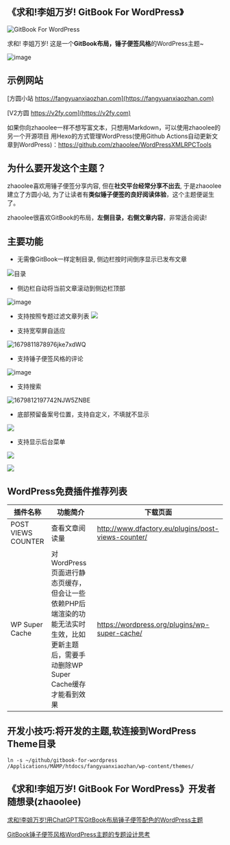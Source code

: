 ## 《求和!李姐万岁! GitBook For WordPress》


![GitBook For WordPress](https://raw.githubusercontent.com/zhaoolee/gitbook-for-wordpress/main/screenshot.jpg)

求和! 李姐万岁! 这是一个**GitBook布局，锤子便签风格**的WordPress主题~

![image](https://user-images.githubusercontent.com/15868458/227762523-c753be6e-82d2-478f-9ace-35bb4f65a824.png)

## 示例网站

[方圆小站 https://fangyuanxiaozhan.com](https://fangyuanxiaozhan.com)

[V2方圆 https://v2fy.com](https://v2fy.com)

如果你向zhaoolee一样不想写富文本，只想用Markdown，可以使用zhaoolee的另一个开源项目 用Hexo的方式管理WordPress(使用Github Actions自动更新文章到WordPress)：https://github.com/zhaoolee/WordPressXMLRPCTools



## 为什么要开发这个主题？

zhaoolee喜欢用锤子便签分享内容, 但在**社交平台经常分享不出去**, 于是zhaoolee建立了方圆小站, 为了让读者有**类似锤子便签的良好阅读体验**，这个主题便诞生了。

zhaoolee很喜欢GitBook的布局，**左侧目录，右侧文章内容**，非常适合阅读!



## 主要功能

- 无需像GitBook一样定制目录, 侧边栏按时间倒序显示已发布文章

![目录](https://user-images.githubusercontent.com/15868458/228869086-10a15187-e528-4986-9fd0-5a89474ce7d4.png)


- 侧边栏自动将当前文章滚动到侧边栏顶部

![image](https://user-images.githubusercontent.com/15868458/228868598-1269a5bd-1a8a-46ad-9775-d7a1ccaae0f8.png)


- 支持按照专题过滤文章列表
![](https://user-images.githubusercontent.com/15868458/228867096-1557730d-0dd6-45ae-bb11-b4b145dffec1.png)

- 支持宽窄屏自适应

![1679811878976jke7xdWQ](https://user-images.githubusercontent.com/15868458/227762273-0c0a143c-0f63-461f-a81c-b04fd44ec839.gif)


- 支持锤子便签风格的评论

![image](https://user-images.githubusercontent.com/15868458/228868043-5915449d-73dc-4db0-93f0-a262fb7dd054.png)


- 支持搜索

![1679812197742NJW5ZNBE](https://user-images.githubusercontent.com/15868458/227762298-12e9e3ac-c196-4800-85e1-dd802b4ac4c8.gif)

- 底部预留备案号位置，支持自定义，不填就不显示


![](https://user-images.githubusercontent.com/15868458/227778249-c22c50a4-4924-4548-bd93-662baeffab50.png)



- 支持显示后台菜单

![](https://user-images.githubusercontent.com/15868458/230023019-c66fb93a-cfbb-469b-a44f-7161ab32d999.png)

![](https://user-images.githubusercontent.com/15868458/230023799-baef2fa6-0afa-46fd-a86b-17a57e1dc994.png)




## WordPress免费插件推荐列表

| 插件名称 | 功能简介 | 下载页面 |
| --- | --- | --- |
| POST VIEWS COUNTER | 查看文章阅读量 |  http://www.dfactory.eu/plugins/post-views-counter/ |
| WP Super Cache  | 对WordPress页面进行静态页缓存，但会让一些依赖PHP后端渲染的功能无法实时生效，比如更新主题后，需要手动删除WP Super Cache缓存才能看到效果 | https://wordpress.org/plugins/wp-super-cache/ |



## 开发小技巧:将开发的主题,软连接到WordPress Theme目录

```shell
ln -s ~/github/gitbook-for-wordpress /Applications/MAMP/htdocs/fangyuanxiaozhan/wp-content/themes/
```


## 《求和!李姐万岁! GitBook For WordPress》开发者随想录(zhaoolee)

[求和!李姐万岁!用ChatGPT写GitBook布局锤子便签配色的WordPress主题](https://fangyuanxiaozhan.com/p/2023-03-26-13-04-25-gitbook-for-wordpress/)

[GitBook锤子便签风格WordPress主题的专题设计思考](https://fangyuanxiaozhan.com/p/2023-03-30-19-20-51-gitbook-wordpress/)






